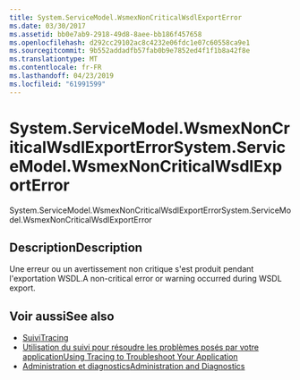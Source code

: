 ```yaml
---
title: System.ServiceModel.WsmexNonCriticalWsdlExportError
ms.date: 03/30/2017
ms.assetid: bb0e7ab9-2918-49d8-8aee-bb186f457658
ms.openlocfilehash: d292cc29102ac8c4232e06fdc1e07c60558ca9e1
ms.sourcegitcommit: 9b552addadfb57fab0b9e7852ed4f1f1b8a42f8e
ms.translationtype: MT
ms.contentlocale: fr-FR
ms.lasthandoff: 04/23/2019
ms.locfileid: "61991599"
---
```

# <a name="systemservicemodelwsmexnoncriticalwsdlexporterror"></a><span data-ttu-id="8d091-102">System.ServiceModel.WsmexNonCriticalWsdlExportError</span><span class="sxs-lookup"><span data-stu-id="8d091-102">System.ServiceModel.WsmexNonCriticalWsdlExportError</span></span>
<span data-ttu-id="8d091-103">System.ServiceModel.WsmexNonCriticalWsdlExportError</span><span class="sxs-lookup"><span data-stu-id="8d091-103">System.ServiceModel.WsmexNonCriticalWsdlExportError</span></span>  
  
## <a name="description"></a><span data-ttu-id="8d091-104">Description</span><span class="sxs-lookup"><span data-stu-id="8d091-104">Description</span></span>  
 <span data-ttu-id="8d091-105">Une erreur ou un avertissement non critique s'est produit pendant l'exportation WSDL.</span><span class="sxs-lookup"><span data-stu-id="8d091-105">A non-critical error or warning occurred during WSDL export.</span></span>  
  
## <a name="see-also"></a><span data-ttu-id="8d091-106">Voir aussi</span><span class="sxs-lookup"><span data-stu-id="8d091-106">See also</span></span>

- [<span data-ttu-id="8d091-107">Suivi</span><span class="sxs-lookup"><span data-stu-id="8d091-107">Tracing</span></span>](../../../../../docs/framework/wcf/diagnostics/tracing/index.md)
- [<span data-ttu-id="8d091-108">Utilisation du suivi pour résoudre les problèmes posés par votre application</span><span class="sxs-lookup"><span data-stu-id="8d091-108">Using Tracing to Troubleshoot Your Application</span></span>](../../../../../docs/framework/wcf/diagnostics/tracing/using-tracing-to-troubleshoot-your-application.md)
- [<span data-ttu-id="8d091-109">Administration et diagnostics</span><span class="sxs-lookup"><span data-stu-id="8d091-109">Administration and Diagnostics</span></span>](../../../../../docs/framework/wcf/diagnostics/index.md)
